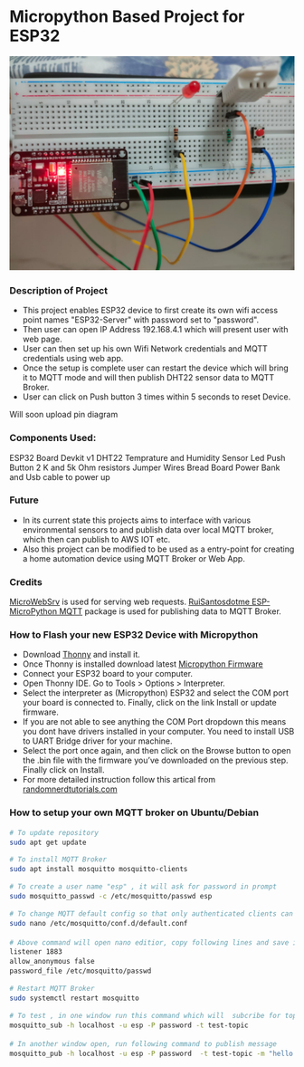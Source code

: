 # Micropython Based Project for ESP32

![New microWebSrv2](esp32-connection-breadboard.jpg "microWebSrv2")

### Description of Project
- This project enables ESP32 device to first create its own wifi access point names "ESP32-Server" with password set to "password".
- Then user can open IP Address 192.168.4.1 which will present user with web page.
- User can then set up his own Wifi Network credentials and MQTT credentials using web app.
- Once the setup is complete user can restart the device which will bring it to MQTT mode and will then publish DHT22 sensor data to MQTT Broker.
- User can click on Push button 3 times within 5 seconds to reset Device. 

Will soon upload pin diagram

### Components Used:
ESP32 Board Devkit v1
DHT22 Temprature and Humidity Sensor
Led
Push Button
2 K and 5k Ohm resistors
Jumper Wires
Bread Board
Power Bank and Usb cable to power up

### Future
- In its current state this projects aims to interface with various environmental sensors to and publish data over local MQTT broker, which then can publish to AWS IOT etc.
- Also this project can be modified to be used as a entry-point for creating a home automation device using MQTT Broker or Web App. 

### Credits
[MicroWebSrv](https://github.com/jczic/MicroWebSrv) is used for serving web requests.
[RuiSantosdotme ESP-MicroPython MQTT](https://raw.githubusercontent.com/RuiSantosdotme/ESP-MicroPython/master/code/MQTT/umqttsimple.py) package is used for publishing data to MQTT Broker.


### How to Flash your new ESP32 Device with Micropython
- Download [Thonny](https://thonny.org/) and install it.
- Once Thonny is installed download latest [Micropython Firmware](https://micropython.org/download/esp32/)
- Connect your ESP32 board to your computer.
- Open Thonny IDE. Go to Tools > Options > Interpreter.
- Select the interpreter as (Micropython) ESP32 and select the COM port your board is connected to. Finally, click on the link Install or update firmware. 
- If you are not able to see anything the COM Port dropdown this means you dont have drivers installed in your computer. You need to install USB to UART Bridge driver for your machine.
- Select the port once again, and then click on the Browse button to open the .bin file with the firmware you’ve downloaded on the previous step. Finally click on Install.
- For more detailed instruction follow this artical from [randomnerdtutorials.com](https://randomnerdtutorials.com/getting-started-thonny-micropython-python-ide-esp32-esp8266/)

### How to setup your own MQTT broker on Ubuntu/Debian

```bash
# To update repository
sudo apt get update
```

```bash
# To install MQTT Broker
sudo apt install mosquitto mosquitto-clients
```

```bash
# To create a user name "esp" , it will ask for password in prompt
sudo mosquitto_passwd -c /etc/mosquitto/passwd esp
```


```bash
# To change MQTT default config so that only authenticated clients can connect
sudo nano /etc/mosquitto/conf.d/default.conf

# Above command will open nano editior, copy following lines and save it.
listener 1883
allow_anonymous false
password_file /etc/mosquitto/passwd
```


```bash
# Restart MQTT Broker
sudo systemctl restart mosquitto
```

```bash
# To test , in one window run this command which will  subcribe for topic name "test-topic"
mosquitto_sub -h localhost -u esp -P password -t test-topic

# In another window open, run following command to publish message 
mosquitto_pub -h localhost -u esp -P password  -t test-topic -m "hello world"
```
